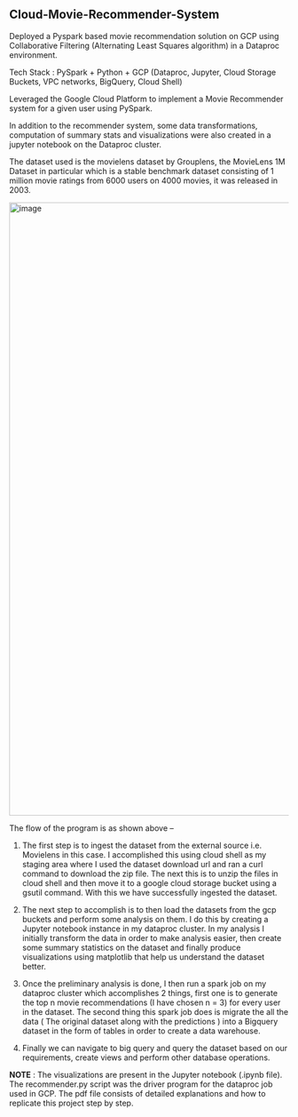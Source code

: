 ## Cloud-Movie-Recommender-System
Deployed a Pyspark based movie recommendation solution on GCP using Collaborative Filtering (Alternating Least Squares algorithm) in a Dataproc environment.

Tech Stack : PySpark + Python + GCP (Dataproc, Jupyter, Cloud Storage Buckets, VPC networks, BigQuery, Cloud Shell)

Leveraged the Google Cloud Platform to implement a Movie Recommender system for a given user using PySpark. 

In addition to the recommender system, some data transformations, computation of summary stats and visualizations were also created in a jupyter notebook on the Dataproc cluster.

The dataset used is the movielens dataset by Grouplens, the MovieLens 1M Dataset in particular which is a stable benchmark dataset consisting of 1 million movie ratings from 6000 users on 4000 movies, it was released in 2003.

<img width="1104" alt="image" src="https://user-images.githubusercontent.com/22599347/218106304-c9b17565-dae8-4ec9-8b03-ed034395e73a.png">

The flow of the program is as shown above – 

1) The first step is to ingest the dataset from the external source i.e. Movielens in this case. I accomplished this using cloud shell as my staging area where I used the dataset download url and ran a curl command to download the zip file. The next this is to unzip the files in cloud shell and then move it to a google cloud storage bucket using a gsutil command. With this we have successfully ingested the dataset. 

2) The next step to accomplish is to then load the datasets from the gcp buckets and perform some analysis on them. I do this by creating a Jupyter notebook instance in my dataproc cluster. In my analysis I initially transform the data in order to make analysis easier, then create some summary statistics on the dataset and finally produce visualizations using matplotlib that help us understand the dataset better.

3) Once the preliminary analysis is done, I then run a spark job on my dataproc cluster which accomplishes 2 things, first one is to generate the top n movie recommendations (I have chosen n = 3) for every user in the dataset. The second thing this spark job does is migrate the all the data ( The original dataset along with the predictions ) into a Bigquery dataset in the form of tables in order to create a data warehouse.

4) Finally we can navigate to big query and query the dataset based on our requirements, create views and perform other database operations.

**NOTE** : The visualizations are present in the Jupyter notebook (.ipynb file). The recommender.py script was the driver program for the dataproc job used in GCP.
The pdf file consists of detailed explanations and how to replicate this project step by step. 
